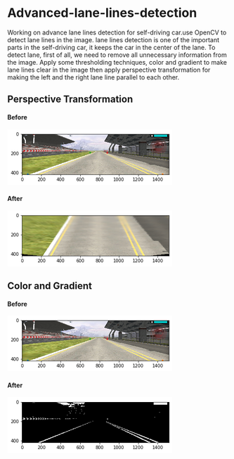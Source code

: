 # Advanced-lane-lines-detection
Working on advance lane lines detection for self-driving car.use OpenCV to detect lane lines in the image. lane lines detection is one of the important parts in the self-driving car, it keeps the car in the center of the lane. To detect lane, first of all, we need to remove all unnecessary information from the image. Apply some thresholding techniques, color and gradient to make lane lines clear in the image then apply perspective transformation for making the left and the right lane line parallel to each other.

## Perspective Transformation

#### Before 
![](https://github.com/aayushrai/Advanced-lane-lines-detection/blob/master/Some%20basics/image/before_perspective.png)

#### After
![](https://github.com/aayushrai/Advanced-lane-lines-detection/blob/master/Some%20basics/image/after_perspective.png)

## Color and Gradient

#### Before 
![](https://github.com/aayushrai/Advanced-lane-lines-detection/blob/master/Some%20basics/image/before_perspective.png)

#### After
![](https://github.com/aayushrai/Advanced-lane-lines-detection/blob/master/Some%20basics/image/after_color_gradient.png)
